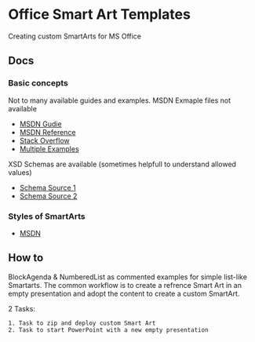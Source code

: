 # Office Smart Art Templates

Creating custom SmartArts for MS Office

## Docs

### Basic concepts

Not to many available guides and examples. MSDN Exmaple files not available

- [MSDN Gudie](https://docs.microsoft.com/en-us/previous-versions/office/developer/office-2010/gg583880(v=office.14)?redirectedfrom=MSDN)
- [MSDN Reference](https://docs.microsoft.com/en-us/archive/msdn-magazine/2007/february/create-custom-smartart-graphics-for-use-in-the-2007-office-system)
- [Stack Overflow](https://stackoverflow.com/questions/3663519/is-there-a-way-to-develop-custom-smartart)
- [Multiple Examples](http://diagrams.loki3.com/)

XSD Schemas are available (sometimes helpfull to understand allowed values)

- [Schema Source 1](http://www.datypic.com/sc/ooxml/s-dml-diagramColorTransform.xsd.html)
- [Schema Source 2](https://schemas.liquid-technologies.com/OfficeOpenXML/2006/?page=dml-graphicalobject_xsd.html)


### Styles of SmartArts

- [MSDN](https://docs.microsoft.com/en-us/previous-versions/office/developer/office-2007/dd439445(v=office.12)?redirectedfrom=MSDN)

## How to

BlockAgenda & NumberedList as commented examples for simple list-like Smartarts. The common workflow is to create a refrence Smart Art in an empty presentation and adopt the content to create a custom SmartArt.

2 Tasks:

    1. Task to zip and deploy custom Smart Art
    2. Task to start PowerPoint with a new empty presentation

